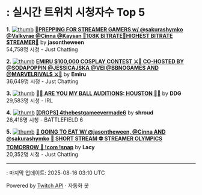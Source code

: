 # : 실시간 트위치 시청자수 Top 5

**1.** [![thumb](https://static-cdn.jtvnw.net/previews-ttv/live_user_jasontheween-320x180.jpg)](https://twitch.tv/jasontheween)
**[🔴PREPPING FOR STREAMER GAMERS w/ @sakurashymko @Valkyrae @Cinna @Kaysan 🔴108K BITRATE🔴HIGHEST BITRATE STREAMER🔴](https://twitch.tv/jasontheween)** by **jasontheween**<br>54,758명 시청  - Just Chatting

**2.** [![thumb](https://static-cdn.jtvnw.net/previews-ttv/live_user_emiru-320x180.jpg)](https://twitch.tv/Emiru)
**[EMIRU $100,000 COSPLAY CONTEST ⚔️🧡 CO-HOSTED BY @SODAPOPPIN @JESSICAJSKA @VEI @BBNOGAMES AND @MARVELRIVALS ⚔️🧡](https://twitch.tv/Emiru)** by **Emiru**<br>36,649명 시청  - Just Chatting

**3.** [![thumb](https://static-cdn.jtvnw.net/previews-ttv/live_user_ddg-320x180.jpg)](https://twitch.tv/DDG)
**[🏀💕 ARE YOU MY BALL AUDITIONS: HOUSTON 🏀💕](https://twitch.tv/DDG)** by **DDG**<br>29,583명 시청  - IRL

**4.** [![thumb](https://static-cdn.jtvnw.net/previews-ttv/live_user_shroud-320x180.jpg)](https://twitch.tv/shroud)
**[[DROPS] 4thebestgameevermade6](https://twitch.tv/shroud)** by **shroud**<br>26,418명 시청  - BATTLEFIELD 6

**5.** [![thumb](https://static-cdn.jtvnw.net/previews-ttv/live_user_lacy-320x180.jpg)](https://twitch.tv/Lacy)
**[🍟 GOING TO EAT W/ @jasontheween, @Cinna AND @sakurashymko 🍟 SHORT STREAM ⚽ STREAMER OLYMPICS TOMORROW 🏀 !com !snap](https://twitch.tv/Lacy)** by **Lacy**<br>20,352명 시청  - Just Chatting


---
: 마지막 업데이트: 2025-08-16 03:10 UTC

Powered by [Twitch API](https://dev.twitch.tv/docs/api/reference) · 자동화 봇